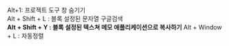 Alt+1: 프로젝트 도구 창 숨기기   
Alt + Shift + L : 블록 설정된 문자열 구글검색   
**Alt + Shift + Y : 블록 설정된 텍스쳐 메모 애플리케이션으로 복사하기**
Alt + Window + L : 자동정렬